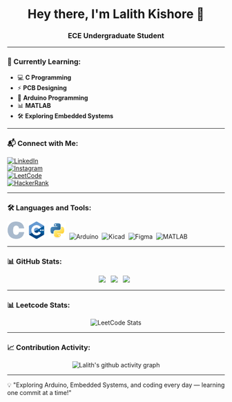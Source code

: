 <h1 align="center">Hey there, I'm Lalith Kishore 👋</h1>

<h3 align="center">ECE Undergraduate Student</h3>

---

### 🌱 Currently Learning:
- 💻 **C Programming**
- ⚡ **PCB Designing**
- 🔧 **Arduino Programming**
- 📊 **MATLAB**
- 🛠️ **Exploring Embedded Systems**

---

### 📬 Connect with Me:
<p align="left">
  <a href="[https://www.linkedin.com/in/lalith-kishore/](https://www.linkedin.com/in/lalith-kishore-m-3b410032b?utm_source=share&utm_campaign=share_via&utm_content=profile&utm_medium=android_app)">
    <img src="https://img.shields.io/badge/LinkedIn-0077B5?style=for-the-badge&logo=linkedin&logoColor=white" alt="LinkedIn" />
  </a>
  <br/>
  <a href="[https://instagram.com/yourusername](https://www.instagram.com/itzme_lalith_06?igsh=MTk0dnN4a3Bnemg4Zw==)">
    <img src="https://img.shields.io/badge/Instagram-E4405F?style=for-the-badge&logo=instagram&logoColor=white" alt="Instagram" />
  </a>
  <br/>
  <a href="https://leetcode.com/u/lkishore_06JB/">
    <img src="https://img.shields.io/badge/LeetCode-FFA116?style=for-the-badge&logo=leetcode&logoColor=white" alt="LeetCode" />
  </a>
  <br/>
  <a href="https://www.hackerrank.com/lkishore06">
    <img src="https://img.shields.io/badge/HackerRank-2EC866?style=for-the-badge&logo=hackerrank&logoColor=white" alt="HackerRank" />
  </a>
</p>

---

### 🛠 Languages and Tools:
<p align="left">

  <img src="https://raw.githubusercontent.com/devicons/devicon/master/icons/c/c-original.svg" alt="C" width="40" height="40"/>&nbsp;
  <img src="https://raw.githubusercontent.com/devicons/devicon/master/icons/cplusplus/cplusplus-original.svg" alt="C++" width="40" height="40"/>&nbsp;
  <img src="https://raw.githubusercontent.com/devicons/devicon/master/icons/python/python-original.svg" alt="Python" width="40" height="40"/>&nbsp;
  <img src="https://cdn.worldvectorlogo.com/logos/arduino-1.svg" alt="Arduino" width="40" height="40"/>&nbsp;
  <img src="https://upload.wikimedia.org/wikipedia/commons/thumb/6/65/KiCad_logo_square.svg/640px-KiCad_logo_square.svg.png" alt="Kicad" width="40" height="40"/>&nbsp;
  <img src="https://www.vectorlogo.zone/logos/figma/figma-icon.svg" alt="Figma" width="40" height="40"/>&nbsp;
  <img src="https://upload.wikimedia.org/wikipedia/commons/2/21/Matlab_Logo.png" alt="MATLAB" width="40" height="40"/>&nbsp;

</p>

---

### 📊 GitHub Stats:
<div align="center">

  <img src="https://github-readme-stats.vercel.app/api/top-langs?username=lalithk06&show_icons=true&locale=en&layout=compact&theme=tokyonight" height="130" />&nbsp;&nbsp;
  <img src="https://github-readme-stats.vercel.app/api?username=lalithk06&show_icons=true&locale=en&theme=tokyonight" height="130" />&nbsp;&nbsp;
  <img src="https://github-readme-streak-stats.herokuapp.com/?user=lalithk06&theme=tokyonight" height="130" />&nbsp;&nbsp;

</div>

---

### 📊 Leetcode Stats:
<div align="center">
  
  ![LeetCode Stats](https://leetcard.jacoblin.cool/lkishore_06JB?theme=dark&font=Moulpali&ext=heatmap)
  
</div>

---

### 📈 Contribution Activity:
<div align="center">

![Lalith's github activity graph](https://github-readme-activity-graph.vercel.app/graph?username=lalithk06&bg_color=0d1117&color=00ff00&line=00ff00&point=ffffff&area=true&hide_border=true&title_color=ffffff&label_color=ffffff)

</div>

---

💡 "Exploring Arduino, Embedded Systems, and coding every day — learning one commit at a time!"

